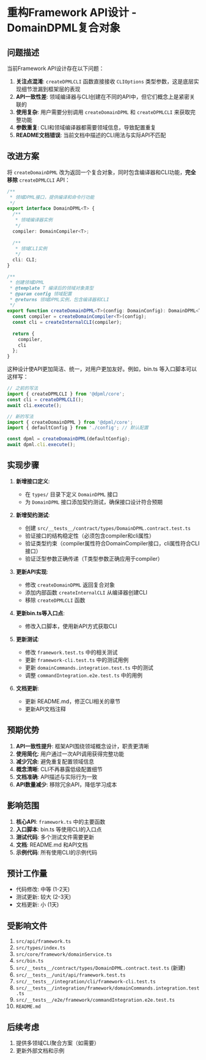 # 重构Framework API设计 - DomainDPML复合对象

## 问题描述

当前Framework API设计存在以下问题：

1. **关注点混淆**: `createDPMLCLI` 函数直接接收 `CLIOptions` 类型参数，这是底层实现细节泄漏到框架层的表现
2. **API一致性差**: 领域编译器与CLI创建在不同的API中，但它们概念上是紧密关联的
3. **使用复杂**: 用户需要分别调用 `createDomainDPML` 和 `createDPMLCLI` 来获取完整功能
4. **参数重复**: CLI和领域编译器都需要领域信息，导致配置重复
5. **README文档错误**: 当前文档中描述的CLI用法与实际API不匹配

## 改进方案

将 `createDomainDPML` 改为返回一个复合对象，同时包含编译器和CLI功能，**完全移除** `createDPMLCLI` API：

```typescript
/**
 * 领域DPML接口，提供编译和命令行功能
 */
export interface DomainDPML<T> {
  /**
   * 领域编译器实例
   */
  compiler: DomainCompiler<T>;
  
  /**
   * 领域CLI实例
   */
  cli: CLI;
}

/**
 * 创建领域DPML
 * @template T 编译后的领域对象类型
 * @param config 领域配置
 * @returns 领域DPML实例，包含编译器和CLI
 */
export function createDomainDPML<T>(config: DomainConfig): DomainDPML<T> {
  const compiler = createDomainCompiler<T>(config);
  const cli = createInternalCLI(compiler);
  
  return {
    compiler,
    cli
  };
}
```

这种设计使API更加简洁、统一，对用户更加友好。例如，bin.ts 等入口脚本可以这样写：

```typescript
// 之前的写法
import { createDPMLCLI } from '@dpml/core';
const cli = createDPMLCLI();
await cli.execute();

// 新的写法
import { createDomainDPML } from '@dpml/core';
import { defaultConfig } from './config'; // 默认配置

const dpml = createDomainDPML(defaultConfig);
await dpml.cli.execute();
```

## 实现步骤

1. **新增接口定义**:
   - 在 `types/` 目录下定义 `DomainDPML` 接口
   - 为 `DomainDPML` 接口添加契约测试，确保接口设计符合预期

2. **新增契约测试**:
   - 创建 `src/__tests__/contract/types/DomainDPML.contract.test.ts`
   - 验证接口的结构稳定性（必须包含compiler和cli属性）
   - 验证类型约束（compiler属性符合DomainCompiler接口，cli属性符合CLI接口）
   - 验证泛型参数正确传递（T类型参数正确应用于compiler）

3. **更新API实现**:
   - 修改 `createDomainDPML` 返回复合对象
   - 添加内部函数 `createInternalCLI` 从编译器创建CLI
   - 移除 `createDPMLCLI` 函数

4. **更新bin.ts等入口点**:
   - 修改入口脚本，使用新API方式获取CLI

5. **更新测试**:
   - 修改 `framework.test.ts` 中的相关测试
   - 更新 `framework-cli.test.ts` 中的测试用例
   - 更新 `domainCommands.integration.test.ts` 中的测试
   - 调整 `commandIntegration.e2e.test.ts` 中的用例

6. **文档更新**:
   - 更新 README.md，修正CLI相关的章节
   - 更新API文档注释

## 预期优势

1. **API一致性提升**: 框架API围绕领域概念设计，职责更清晰
2. **使用简化**: 用户通过一次API调用获得完整功能
3. **减少冗余**: 避免重复配置领域信息
4. **概念清晰**: CLI不再暴露低级配置细节
5. **文档准确**: API描述与实际行为一致
6. **API数量减少**: 移除冗余API，降低学习成本

## 影响范围

1. **核心API**: `framework.ts` 中的主要函数
2. **入口脚本**: bin.ts 等使用CLI的入口点
3. **测试代码**: 多个测试文件需要更新
4. **文档**: README.md 和API文档
5. **示例代码**: 所有使用CLI的示例代码

## 预计工作量

- 代码修改: 中等 (1-2天)
- 测试更新: 较大 (2-3天)
- 文档更新: 小 (1天)

## 受影响文件

1. `src/api/framework.ts`
2. `src/types/index.ts`
3. `src/core/framework/domainService.ts`
4. `src/bin.ts`
5. `src/__tests__/contract/types/DomainDPML.contract.test.ts` (新建)
6. `src/__tests__/unit/api/framework.test.ts`
7. `src/__tests__/integration/cli/framework-cli.test.ts`
8. `src/__tests__/integration/framework/domainCommands.integration.test.ts`
9. `src/__tests__/e2e/framework/commandIntegration.e2e.test.ts`
10. `README.md`

## 后续考虑

1. 提供多领域CLI聚合方案（如需要）
2. 更新外部文档和示例 